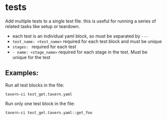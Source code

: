 # tests

Add multiple tests to a single test file.  this is useful for running a series of related tasks like setup or teardown.

- each test is an individual yaml block, so must be separated by `---`
- `test_name: <test_name>` required for each test block and must be unique
- `stages: ` required for each test
- `- name: <stage_name>` required for each stage in the test.  Must be unique for the test

## Examples:

Run all test blocks in the file:
```
tavern-ci test_get.tavern.yaml
```

Run only one test block in the file:
```
tavern-ci test_get.tavern.yaml::get_foo
```

